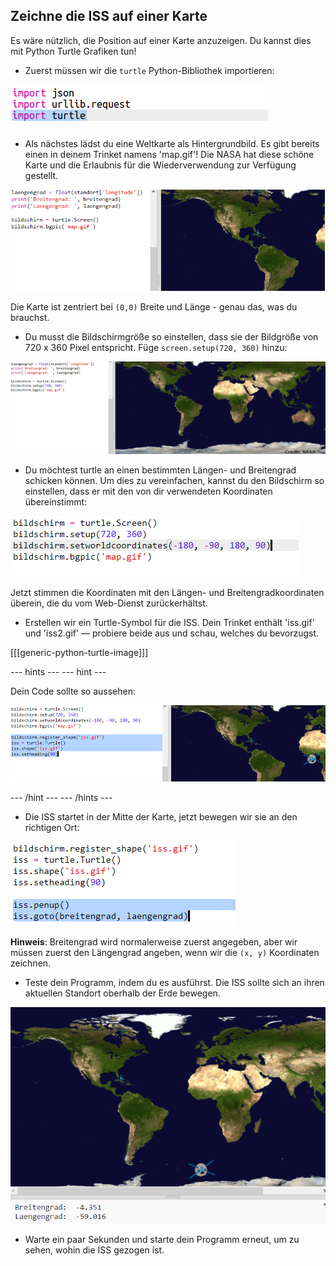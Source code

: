 ## Zeichne die ISS auf einer Karte

Es wäre nützlich, die Position auf einer Karte anzuzeigen. Du kannst dies mit Python Turtle Grafiken tun!

+ Zuerst müssen wir die `turtle` Python-Bibliothek importieren:

![Screenshot](images/iss-turtle.png)

+ Als nächstes lädst du eine Weltkarte als Hintergrundbild. Es gibt bereits einen in deinem Trinket namens 'map.gif'! Die NASA hat diese schöne Karte und die Erlaubnis für die Wiederverwendung zur Verfügung gestellt. 

![screenshot](images/iss-map.png)

Die Karte ist zentriert bei `(0,0)` Breite und Länge - genau das, was du brauchst.

+ Du musst die Bildschirmgröße so einstellen, dass sie der Bildgröße von 720 x 360 Pixel entspricht. Füge `screen.setup(720, 360)` hinzu:

![Screenshot](images/iss-setup.png)

+ Du möchtest turtle an einen bestimmten Längen- und Breitengrad schicken können. Um dies zu vereinfachen, kannst du den Bildschirm so einstellen, dass er mit den von dir verwendeten Koordinaten übereinstimmt:

![Screenshot](images/iss-world.png)

Jetzt stimmen die Koordinaten mit den Längen- und Breitengradkoordinaten überein, die du vom Web-Dienst zurückerhältst.

+ Erstellen wir ein Turtle-Symbol für die ISS. Dein Trinket enthält 'iss.gif' und 'iss2.gif' — probiere beide aus und schau, welches du bevorzugst. 

[[[generic-python-turtle-image]]]

--- hints ---
--- hint ---

Dein Code sollte so aussehen:

![Screenshot](images/iss-image.png)

--- /hint --- 
--- /hints ---

+ Die ISS startet in der Mitte der Karte, jetzt bewegen wir sie an den richtigen Ort:

![Screenshot](images/iss-plot.png)

**Hinweis**: Breitengrad wird normalerweise zuerst angegeben, aber wir müssen zuerst den Längengrad angeben, wenn wir die `(x, y)` Koordinaten zeichnen.

+ Teste dein Programm, indem du es ausführst. Die ISS sollte sich an ihren aktuellen Standort oberhalb der Erde bewegen. 

![Screenshot](images/iss-plotted.png)

+ Warte ein paar Sekunden und starte dein Programm erneut, um zu sehen, wohin die ISS gezogen ist.